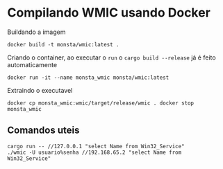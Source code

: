 # Compilando WMIC usando Docker

Buildando a imagem

`docker build -t monsta/wmic:latest .`

Criando o container, ao executar o `run` o `cargo build --release` já é feito automaticamente

`docker run -it --name monsta_wmic monsta/wmic:latest`

Extraindo o executavel

`
    docker cp monsta_wmic:wmic/target/release/wmic .
    docker stop monsta_wmic
`

## Comandos uteis

```
cargo run -- //127.0.0.1 "select Name from Win32_Service"
./wmic -U usuario%senha //192.168.65.2 "select Name from Win32_Service"
```
